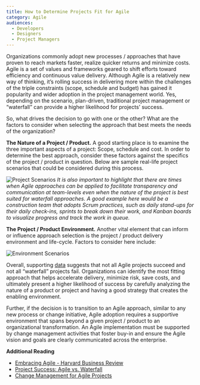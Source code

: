 ```yaml
---
title: How to Determine Projects Fit for Agile
category: Agile
audiences:
  - Developers
  - Designers
  - Project Managers
---
```

Organizations commonly adopt new processes / approaches that have proven to reach markets faster, realize quicker returns and minimize costs. Agile is a set of values and frameworks geared to shift efforts toward efficiency and continuous value delivery. Although Agile is a relatively new way of thinking, it’s rolling success in delivering more within the challenges of the triple constraints (scope, schedule and budget) has gained it popularity and wider adoption in the project management world. Yes, depending on the scenario, plan-driven, traditional project management or “waterfall” can provide a higher likelihood for projects’ success.

So, what drives the decision to go with one or the other? What are the factors to consider when selecting the approach that best meets the needs of the organization?

**The Nature of a Project / Product.** A good starting place is to examine the three important aspects of a project: Scope, schedule and cost. In order to determine the best approach, consider these factors against the specifics of the project / product in question. Below are sample real-life project scenarios that could be considered during this process.

<img src="{{ site.baseurl }}/assets/img/guides/ProjectScenariosGSA1.png"
  alt="Project Scenarios"
  class="guide-image">
  *It is also important to highlight that there are times when Agile approaches can be applied to facilitate transparency and communication at team-levels even when the nature of the project is best suited for waterfall approaches. A good example here would be a construction team that adopts Scrum practices, such as daily stand-ups for their daily check-ins, sprints to break down their work, and Kanban boards to visualize progress and track the work in queue.*
	
**The Project / Product Environment.** Another vital element that can inform or influence approach selection is the project / product delivery environment and life-cycle. Factors to consider here include:

<img src="{{ site.baseurl }}/assets/img/guides/EnvironmentScenariosGSA1.png"
  alt="Environment Scenarios"
  class="guide-image">
	
Overall, supporting [data](https://www.infoq.com/articles/standish-chaos-2015) suggests that not all Agile projects succeed and not all “waterfall” projects fail. Organizations can identify the most fitting approach that helps accelerate delivery, minimize risk, save costs, and ultimately present a higher likelihood of success by carefully analyzing the nature of a product or project and having a good strategy that creates the enabling environment.

Further, if the decision is to transition to an Agile approach, similar to any new process or change initiative, Agile adoption requires a supportive environment that spans beyond a given project / product to an organizational transformation. An Agile implementation must be supported by change management activities that foster buy-in and ensure the Agile vision and goals are clearly communicated across the enterprise.

**Additional Reading**

* [Embracing Agile - Harvard Business Review](https://www.infoq.com/articles/standish-chaos-2015)
* [Project Success: Agile vs. Waterfall](https://www.infoq.com/articles/standish-chaos-2015)
* [Change Management for Agile Projects](https://enterprise-knowledge.com/change-management-for-agile-projects/)  

